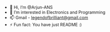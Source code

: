 - 👋 Hi, I’m @Arjun-ANS
- 👀 I’m interested in Electronics and Programming
- 📫 Gmail - legendofbrilliant@gmail.com
- ⚡ Fun fact: You have just README :)

<!---
Arjun-ANS/Arjun-ANS is a ✨ special ✨ repository because its `README.md` (this file) appears on your GitHub profile.
You can click the Preview link to take a look at your changes.
--->
